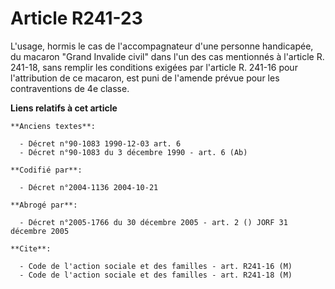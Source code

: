 # Article R241-23

L'usage, hormis le cas de l'accompagnateur d'une personne handicapée, du macaron "Grand Invalide civil" dans l'un des cas
mentionnés à l'article R. 241-18, sans remplir les conditions exigées par l'article R. 241-16 pour l'attribution de ce
macaron, est puni de l'amende prévue pour les contraventions de 4e classe.

**Liens relatifs à cet article**

	**Anciens textes**:

	  - Décret n°90-1083 1990-12-03 art. 6
	  - Décret n°90-1083 du 3 décembre 1990 - art. 6 (Ab)

	**Codifié par**:

	  - Décret n°2004-1136 2004-10-21

	**Abrogé par**:

	  - Décret n°2005-1766 du 30 décembre 2005 - art. 2 () JORF 31 décembre 2005

	**Cite**:

	  - Code de l'action sociale et des familles - art. R241-16 (M)
	  - Code de l'action sociale et des familles - art. R241-18 (M)
